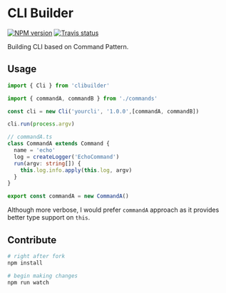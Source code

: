 # CLI Builder

[![NPM version][npm-image]][npm-url]
[![Travis status][travis-image]][travis-url]

Building CLI based on Command Pattern.

## Usage

```ts
import { Cli } from 'clibuilder'

import { commandA, commandB } from './commands'

const cli = new Cli('yourcli', '1.0.0',[commandA, commandB])

cli.run(process.argv)

// commandA.ts
class CommandA extends Command {
  name = 'echo'
  log = createLogger('EchoCommand')
  run(argv: string[]) {
    this.log.info.apply(this.log, argv)
  }
}

export const commandA = new CommandA()

```

Although more verbose, I would prefer `commandA` approach as it provides better type support on `this`.

## Contribute

```sh
# right after fork
npm install

# begin making changes
npm run watch

```

[npm-image]: https://img.shields.io/npm/v/clibuilder.svg?style=flat
[npm-url]: https://npmjs.org/package/clibuilder
[travis-image]: https://travis-ci.org/unional/clibuilder.svg?branch=master
[travis-url]: https://travis-ci.org/unional/clibuilder

